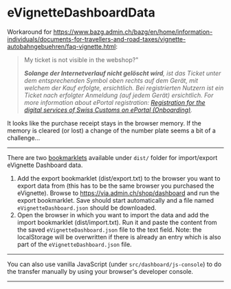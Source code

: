 # eVignetteDashboardData

Workaround for https://www.bazg.admin.ch/bazg/en/home/information-individuals/documents-for-travellers-and-road-taxes/vignette-autobahngebuehren/faq-vignette.html:
>My ticket is not visible in the webshop?"
> 
>*__Solange der Internetverlauf nicht gelöscht wird__, ist das Ticket unter dem entsprechenden Symbol oben rechts auf dem Gerät,
mit welchem der Kauf erfolgte, ersichtlich.
Bei registrierten Nutzern ist ein Ticket nach erfolgter Anmeldung (auf jedem Gerät) ersichtlich.
For more information about ePortal registration: [Registration for the digital services of Swiss Customs on ePortal (Onboarding)](https://www.bazg.admin.ch/bazg/en/home/services/services-companies/registrierung-firmen/onboarding.html).*

It looks like the purchase receipt stays in the browser memory. If the memory is cleared (or lost) a change of the number plate seems a bit of a challenge...

---

There are two [bookmarklets](https://en.wikipedia.org/wiki/Bookmarklet) available under ```dist/``` folder for import/export eVignette Dashboard data.


1. Add the export bookmarklet (dist/export.txt) to the browser you want to export data from (this has to be the same browser you purchased the eVignette).
Browse to https://via.admin.ch/shop/dashboard and run the export bookmarklet. Save should start automatically and a file named ```eVignetteDashboard.json``` should be downloaded.
2. Open the browser in which you want to import the data and add the import bookmarklet (dist/import.txt). Run it and paste the content from the saved ```eVignetteDashboard.json``` file to the text field. Note: the localStorage will be overwritten if there is already an entry which is also part of the ```eVignetteDashboard.json``` file.

---
You can also use vanilla JavaScript (under ```src/dashboard/js-console```) to do the transfer manually by using your browser's developer console.

---
